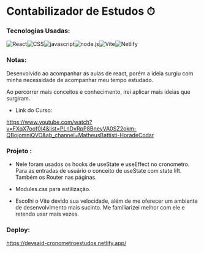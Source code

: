 # Contabilizador de Estudos ⏱

### Tecnologias Usadas:

![React](https://img.shields.io/badge/React-20232A?style=for-the-badge&logo=react&logoColor=61DAFB)![CSS](https://img.shields.io/badge/CSS3-1572B6?style=for-the-badge&logo=css3&logoColor=white)![javascript](https://img.shields.io/badge/JavaScript-323330?style=for-the-badge&logo=javascript&logoColor=F7DF1E)![node.js](https://img.shields.io/badge/Node.js-43853D?style=for-the-badge&logo=node.js&logoColor=white)![Vite](https://img.shields.io/badge/vite-%23646CFF.svg?style=for-the-badge&logo=vite&logoColor=white)![Netlify](https://img.shields.io/badge/netlify-%23000000.svg?style=for-the-badge&logo=netlify&logoColor=#00C7B7)

### Notas:

Desenvolvido ao acompanhar as aulas de react, porém a ideia surgiu com minha necessidade de acompanhar meu tempo estudado. 

Ao percorrer mais conceitos e conhecimento, irei aplicar mais ideias que surgiram.

- Link do Curso:

https://www.youtube.com/watch?v=FXqX7oof0I4&list=PLnDvRpP8BneyVA0SZ2okm-QBojomniQVO&ab_channel=MatheusBattisti-HoradeCodar

### Projeto :

- Nele foram usados os hooks de useState e useEffect no cronometro.
  Para as entradas de usuário o conceito de useState com state lift.
  Também os Router nas páginas.

- Modules.css para estilização.

- Escolhi o Vite devido sua velocidade, além de me oferecer um ambiente de desenvolvimento mais sucinto. 
  Me familiarizei melhor com ele e retendo usar mais vezes.
  
### Deploy:
  
  https://devsaid-cronometroestudos.netlify.app/
